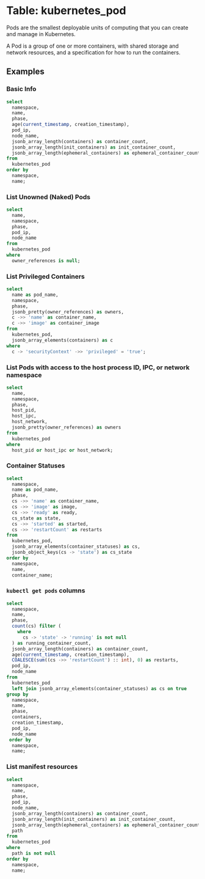 # Table: kubernetes_pod

Pods are the smallest deployable units of computing that you can create and manage in Kubernetes.

A Pod is a group of one or more containers, with shared storage and network resources, and a specification for how to run the containers.

## Examples

### Basic Info

```sql
select
  namespace,
  name,
  phase,
  age(current_timestamp, creation_timestamp),
  pod_ip,
  node_name,
  jsonb_array_length(containers) as container_count,
  jsonb_array_length(init_containers) as init_container_count,
  jsonb_array_length(ephemeral_containers) as ephemeral_container_count
from
  kubernetes_pod
order by
  namespace,
  name;
```

### List Unowned (Naked) Pods

```sql
select
  name,
  namespace,
  phase,
  pod_ip,
  node_name
from
  kubernetes_pod
where
  owner_references is null;
```

### List Privileged Containers

```sql
select
  name as pod_name,
  namespace,
  phase,
  jsonb_pretty(owner_references) as owners,
  c ->> 'name' as container_name,
  c ->> 'image' as container_image
from
  kubernetes_pod,
  jsonb_array_elements(containers) as c
where
  c -> 'securityContext' ->> 'privileged' = 'true';
```

### List Pods with access to the host process ID, IPC, or network namespace

```sql
select
  name,
  namespace,
  phase,
  host_pid,
  host_ipc,
  host_network,
  jsonb_pretty(owner_references) as owners
from
  kubernetes_pod
where
  host_pid or host_ipc or host_network;
```

### Container Statuses

```sql
select
  namespace,
  name as pod_name,
  phase,
  cs ->> 'name' as container_name,
  cs ->> 'image' as image,
  cs ->> 'ready' as ready,
  cs_state as state,
  cs ->> 'started' as started,
  cs ->> 'restartCount' as restarts
from
  kubernetes_pod,
  jsonb_array_elements(container_statuses) as cs,
  jsonb_object_keys(cs -> 'state') as cs_state
order by
  namespace,
  name,
  container_name;
```

### `kubectl get pods` columns

```sql
select
  namespace,
  name,
  phase,
  count(cs) filter (
    where
      cs -> 'state' -> 'running' is not null
  ) as running_container_count,
  jsonb_array_length(containers) as container_count,
  age(current_timestamp, creation_timestamp),
  COALESCE(sum((cs ->> 'restartCount') :: int), 0) as restarts,
  pod_ip,
  node_name
from
  kubernetes_pod
  left join jsonb_array_elements(container_statuses) as cs on true
group by
  namespace,
  name,
  phase,
  containers,
  creation_timestamp,
  pod_ip,
  node_name
 order by
  namespace,
  name;
```

### List manifest resources

```sql
select
  namespace,
  name,
  phase,
  pod_ip,
  node_name,
  jsonb_array_length(containers) as container_count,
  jsonb_array_length(init_containers) as init_container_count,
  jsonb_array_length(ephemeral_containers) as ephemeral_container_count,
  path
from
  kubernetes_pod
where
  path is not null
order by
  namespace,
  name;
```
